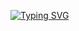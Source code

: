 [![Typing SVG](https://readme-typing-svg.demolab.com?font=Fira+Code&size=30&pause=1000&color=3BB143&center=true&vCenter=true&width=435&lines=Prompt+Engineering+Korea)](https://git.io/typing-svg)
